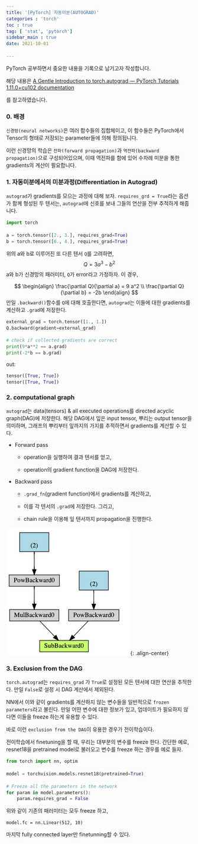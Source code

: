 ```yaml
---
title: '[PyTorch] 자동미분(AUTOGRAD)'
categories : 'torch'
toc : true
tag: [ 'stat', 'pytorch']
sidebar_main : true
date: 2021-10-01

---
```


PyTorch 공부하면서 중요한 내용을 기록으로 남기고자 작성합니다.

해당 내용은 [A Gentle Introduction to torch.autograd — PyTorch Tutorials 1.11.0+cu102 documentation](https://pytorch.org/tutorials/beginner/blitz/autograd_tutorial.html)

를 참고하였습니다.



### 0. 배경

`신경망(neural networks)`은 여러 함수들의 집합체이고, 이 함수들은 PyTorch에서 Tensor의 형태로 저장되는 parameter들에 의해 정의됩니다. 



이런 신경망의 학습은 `전파(forward propagation)`과 `역전파(backward propagation)`으로 구성되어있으며, 이때 역전파를 함에 있어 수차례 미분을 통한 gradients의 계산이 필요합니다.



### 1. 자동미분에서의 미분과정(Differentiation in Autograd)

`autograd`가 gradients를 모으는 과정에 대해 보자. `requires_grd = True`라는 옵션가 함께 형성된 두 텐서는, `autograd`에 신호를 보내 그들의 연산을 전부 추적하게 해줍니다. 



```python
import torch

a = torch.tensor([2., 3.], requires_grad=True)
b = torch.tensor([6., 4.], requires_grad=True)
```

위의 a와 b로 이루어진 또 다른 텐서 `Q`를 고려하면,
$$
Q =3 a^3 -b^2 
$$
a와 b가 신경망의 패러미터, `Q`가 error라고 가정하자. 이 경우, 


$$
\begin{align}
\frac{\partial Q}{\partial a} = 9 a^2 \\
\frac{\partial Q}{\partial b} = -2b 
\end{align}
$$
만일 `.backward()`함수를 `Q`에 대해 호출한다면, `autograd`는 이들에 대한 gradients를 계산하고 `.grad`에 저장한다. 



```python
external_grad = torch.tensor([1., 1.])
Q.backward(gradient=external_grad)

# check if collected gradients are correct
print(9*a**2 == a.grad)
print(-2*b == b.grad)
```



out:

```python
tensor([True, True])
tensor([True, True])
```



### 2. computational graph

`autograd`는 data(tensors) & all executed operations를  directed acyclic graph(DAG)에 저장한다. 해당 DAG에서 잎은 input tensor, 뿌리는 output tensor을 의미하며, 그래프의 뿌리부터 잎까지의 가지를 추적하면서 gradients를 계산할 수 있다. 



- Forward pass

  - operation을 실행하여 결과 텐서를 얻고, 

  - operation의 gradient function을 DAG에 저장한다.

- Backward pass

  - `.grad_fn`(gradient function)에서 gradients를 계산하고,

  - 이를 각 텐서의 `.grad`에 저장한다. 그리고,

  - chain rule을 이용해 잎 텐서까지 propagation을 진행한다.

![image-20220527203755504](https://raw.githubusercontent.com/whatsdata/whatsdata.github.io/master/img/2022-05/image-20220527203755504.png){: .align-center}



### 3. Exclusion from the DAG

`torch.autograd`는 `requires_grad` 가 `True`로 설정된 모든 텐서에 대한 연산을 추적한다. 만일 `False`로 설정 시 DAG 계산에서 제외된다. 



NN에서 이와 같이 gradients를 계산하지 않는 변수들을 일반적으로 `frozen parameters`라고 불린다. 만일 어떤 변수에 대한 정보가 있고, 업데이트가 필요하지 않다면 이들을 freeze 하는게 유용할 수 있다.



바로 이런 `exclusion from the DAG`이 유용한 경우가 전이학습이다. 

전이학습에서 finetuning을 할 때, 우리는 대부분의 변수를  freeze 한다. 간단한 예로, resnet18을 pretrained model로 불러오고 변수를 freeze 하는 경우를 예로 들자. 



```python
from torch import nn, optim

model = torchvision.models.resnet18(pretrained=True)

# Freeze all the parameters in the network
for param in model.parameters():
    param.requires_grad = False
```



위와 같이 기존의 패러미터는 모두 freeze 하고,



```
model.fc = nn.Linear(512, 10)
```



마지막 fully connected layer만 finetunning할 수 있다. 



































